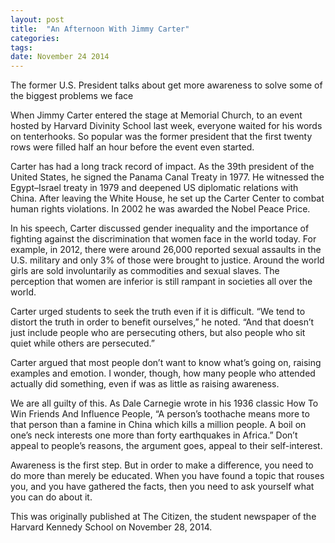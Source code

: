 ```yaml
---
layout: post
title:  "An Afternoon With Jimmy Carter"
categories: 
tags: 
date: November 24 2014
---
```


The former U.S. President talks about get more awareness to solve some of the biggest problems we face

When Jimmy Carter entered the stage at Memorial Church, to an event hosted by Harvard Divinity School last week, everyone waited for his words on tenterhooks. So popular was the former president that the first twenty rows were filled half an hour before the event even started.

Carter has had a long track record of impact. As the 39th president of the United States, he signed the Panama Canal Treaty in 1977. He witnessed the Egypt–Israel treaty in 1979 and deepened US diplomatic relations with China. After leaving the White House, he set up the Carter Center to combat human rights violations. In 2002 he was awarded the Nobel Peace Price.

In his speech, Carter discussed gender inequality and the importance of fighting against the discrimination that women face in the world today. For example, in 2012, there were around 26,000 reported sexual assaults in the U.S. military and only 3% of those were brought to justice. Around the world girls are sold involuntarily as commodities and sexual slaves. The perception that women are inferior is still rampant in societies all over the world.

Carter urged students to seek the truth even if it is difficult. “We tend to distort the truth in order to benefit ourselves,” he noted. “And that doesn’t just include people who are persecuting others, but also people who sit quiet while others are persecuted.”

Carter argued that most people don’t want to know what’s going on, raising examples and emotion. I wonder, though, how many people who attended actually did something, even if was as little as raising awareness.

We are all guilty of this. As Dale Carnegie wrote in his 1936 classic How To Win Friends And Influence People, “A person’s toothache means more to that person than a famine in China which kills a million people. A boil on one’s neck interests one more than forty earthquakes in Africa.” Don’t appeal to people’s reasons, the argument goes, appeal to their self-interest.

Awareness is the first step. But in order to make a difference, you need to do more than merely be educated. When you have found a topic that rouses you, and you have gathered the facts, then you need to ask yourself what you can do about it.

This was originally published at The Citizen, the student newspaper of the Harvard Kennedy School on November 28, 2014.

